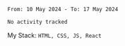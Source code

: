 <!--START_SECTION:waka-->

```txt
From: 10 May 2024 - To: 17 May 2024

No activity tracked
```

<!--END_SECTION:waka-->
My Stack: `HTML, CSS, JS, React`
